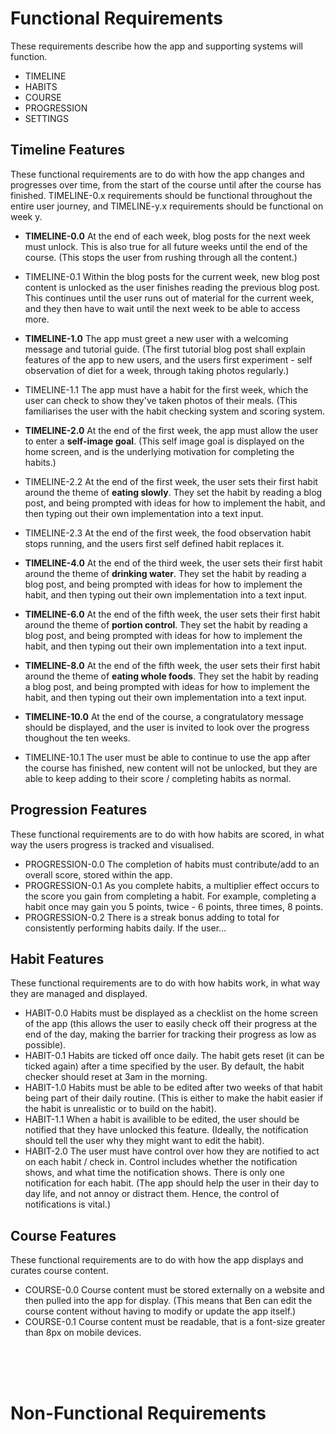 Functional Requirements
=======================
These requirements describe how the app and supporting systems will function.
- TIMELINE
- HABITS
- COURSE
- PROGRESSION
- SETTINGS

Timeline Features
-----------------
These functional requirements are to do with how the app changes and progresses over time, from the start of the course until after the course has finished. TIMELINE-0.x requirements should be functional throughout the entire user journey, and TIMELINE-y.x requirements should be functional on week y.

- **TIMELINE-0.0** At the end of each week, blog posts for the next week must unlock. This is also true for all future weeks until the end of the course. (This stops the user from rushing through all the content.)
- TIMELINE-0.1 Within the blog posts for the current week, new blog post content is unlocked as the user finishes reading the previous blog post. This continues until the user runs out of material for the current week, and they then have to wait until the next week to be able to access more.

- **TIMELINE-1.0** The app must greet a new user with a welcoming message and tutorial guide. (The first tutorial blog post shall explain features of the app to new users, and the users first experiment - self observation of diet for a week, through taking photos regularly.)
- TIMELINE-1.1 The app must have a habit for the first week, which the user can check to show they've taken photos of their meals. (This familiarises the user with the habit checking system and scoring system.

- **TIMELINE-2.0** At the end of the first week, the app must allow the user to enter a **self-image goal**. (This self image goal is displayed on the home screen, and is the underlying motivation for completing the habits.)
- TIMELINE-2.2 At the end of the first week, the user sets their first habit around the theme of **eating slowly**. They set the habit by reading a blog post, and being prompted with ideas for how to implement the habit, and then typing out their own implementation into a text input.
- TIMELINE-2.3 At the end of the first week, the food observation habit stops running, and the users first self defined habit replaces it.

- **TIMELINE-4.0** At the end of the third week, the user sets their first habit around the theme of **drinking water**. They set the habit by reading a blog post, and being prompted with ideas for how to implement the habit, and then typing out their own implementation into a text input.

- **TIMELINE-6.0** At the end of the fifth week, the user sets their first habit around the theme of **portion control**. They set the habit by reading a blog post, and being prompted with ideas for how to implement the habit, and then typing out their own implementation into a text input.

- **TIMELINE-8.0** At the end of the fifth week, the user sets their first habit around the theme of **eating whole foods**. They set the habit by reading a blog post, and being prompted with ideas for how to implement the habit, and then typing out their own implementation into a text input.

- **TIMELINE-10.0** At the end of the course, a congratulatory message should be displayed, and the user is invited to look over the progress thoughout the ten weeks.
- TIMELINE-10.1 The user must be able to continue to use the app after the course has finished, new content will not be unlocked, but they are able to keep adding to their score / completing habits as normal.

Progression Features
--------------------
These functional requirements are to do with how habits are scored, in what way the users progress is tracked and visualised.

- PROGRESSION-0.0 The completion of habits must contribute/add to an overall score, stored within the app.
- PROGRESSION-0.1 As you complete habits, a multiplier effect occurs to the score you gain from completing a habit. For example, completing a habit once may gain you 5 points, twice - 6 points, three times, 8 points. 
- PROGRESSION-0.2 There is a streak bonus adding to total for consistently performing habits daily. If the user...


Habit Features
--------------
These functional requirements are to do with how habits work, in what way they are managed and displayed.

- HABIT-0.0 Habits must be displayed as a checklist on the home screen of the app (this allows the user to easily check off their progress at the end of the day, making the barrier for tracking their progress as low as possible).
- HABIT-0.1 Habits are ticked off once daily. The habit gets reset (it can be ticked again) after a time specified by the user. By default, the habit checker should reset at 3am in the morning.
- HABIT-1.0 Habits must be able to be edited after two weeks of that habit being part of their daily routine. (This is either to make the habit easier if the habit is unrealistic or to build on the habit). 
- HABIT-1.1 When a habit is availible to be edited, the user should be notified that they have unlocked this feature. (Ideally, the notification should tell the user why they might want to edit the habit).
- HABIT-2.0 The user must have control over how they are notified to act on each habit / check in. Control includes whether the notification shows, and what time the notification shows. There is only one notification for each habit. (The app should help the user in their day to day life, and not annoy or distract them. Hence, the control of notifications is vital.)

Course Features
------------------
These functional requirements are to do with how the app displays and curates course content.

- COURSE-0.0 Course content must be stored externally on a website and then pulled into the app for display. (This means that Ben can edit the course content without having to modify or update the app itself.)
- COURSE-0.1 Course content must be readable, that is a font-size greater than 8px on mobile devices.

<br>
<br>
<br>

Non-Functional Requirements
===========================

